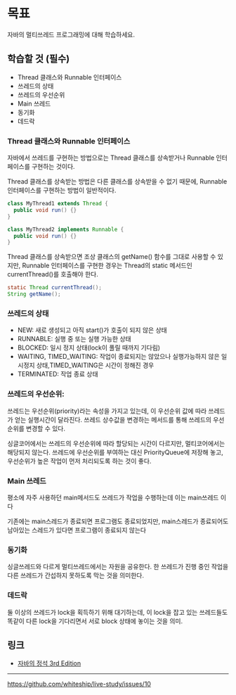 # 목표

자바의 멀티쓰레드 프로그래밍에 대해 학습하세요.

## 학습할 것 (필수)

- Thread 클래스와 Runnable 인터페이스
- 쓰레드의 상태
- 쓰레드의 우선순위
- Main 쓰레드
- 동기화
- 데드락

### Thread 클래스와 Runnable 인터페이스

자바에서 쓰레드를 구현하는 방법으로는 Thread 클래스를 상속받거나 Runnable 인터페이스를 구현하는 것이다.

Thread 클래스를 상속받는 방법은 다른 클래스를 상속받을 수 없기 때문에, Runnable 인터페이스를 구현하는 방법이 일반적이다.

```java
class MyThread1 extends Thread {
  public void run() {}
}

class MyThread2 implements Runnable {
  public void run() {}
}
```

Thread 클래스를 상속받으면 조상 클래스의 getName() 함수를 그대로 사용할 수 있지만, Runnable 인터페이스를 구현한 경우는 Thread의 static 메서드인 currentThread()를 호출해야 한다.

```java
static Thread currentThread();
String getName();
```

### 쓰레드의 상태

- NEW: 새로 생성되고 아직 start()가 호출이 되지 않은 상태
- RUNNABLE: 실행 중 또는 실행 가능한 상태
- BLOCKED: 일시 정지 상태(lock이 풀릴 때까지 기다림)
- WAITING, TIMED_WAITING: 작업이 종료되지는 않았으나 실행가능하지 않은 일시정지 상태,TIMED_WAITING은 시간이 정해진 경우
- TERMINATED: 작업 종료 상태

### 쓰레드의 우선순위:

쓰레드는 우선순위(priority)라는 속성을 가지고 있는데, 이 우선순위 값에 따라 쓰레드가 얻는 실행시간이 달라진다. 쓰레드 상수값을 변경하는 메서드를 통해 쓰레드의 우선순위를 변경할 수 있다.

싱글코어에서는 쓰레드의 우선순위에 따라 할당되는 시간이 다르지만, 멀티코어에서는 해당되지 않는다. 쓰레드에 우선순위를 부여하는 대신 PriorityQueue에 저장해 놓고, 우선순위가 높은 작업이 먼저 처리되도록 하는 것이 좋다.

### Main 쓰레드

평소에 자주 사용하던 main메서드도 쓰레드가 작업을 수행하는데 이는 main쓰레드 이다

기존에는 main스레드가 종료되면 프로그램도 종료되었지만, main스레드가 종료되어도 남아있는 스레드가 있다면 프로그램이 종료되지 않는다

### 동기화

싱글쓰레드와 다르게 멀티쓰레드에서는 자원을 공유한다. 한 쓰레드가 진행 중인 작업을 다른 쓰레드가 간섭하지 못하도록 막는 것을 의미한다.

### 데드락

둘 이상의 쓰레드가 lock을 획득하기 위해 대기하는데, 이 lock을 잡고 있는 쓰레드들도 똑같이 다른 lock을 기다리면서 서로 block 상태에 놓이는 것을 의미.

## 링크

- [자바의 정석 3rd Edition](http://www.yes24.com/Product/Goods/24259565?OzSrank=4)

---

https://github.com/whiteship/live-study/issues/10
